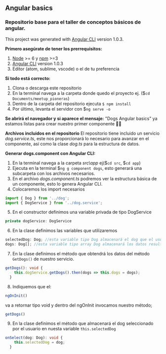 ## Angular basics
### Repositorio base para el taller de conceptos básicos de angular.
This project was generated with [Angular CLI](https://github.com/angular/angular-cli) version 1.0.3.

__Primero asegúrate de tener los prerrequisitos:__
 1. [Node](https://nodejs.org/en/) >= 6 y [npm](https://www.npmjs.com/) >=3 
 2. [Angular CLI](https://github.com/angular/angular-cli) version 1.0.3
 3. Editor (atom, sublime, vscode) o el de tu preferencia
 
**Si todo está correcto:**
 1. Clona o descarga este repositorio
 2. En la terminal navega a la carpeta donde quedo el proyecto ej. ($`cd Documents/meetup_pioneras`) 
 2. Dentro de la carpeta del repositorio ejecuta `$ npm install`
 3. Por último, levanta el servidor con $`ng serve -o`

**Se abrirá  el navegador y si aparece el mensaje:** "Dogs Angular basics" ya estamos listas para crear nuestro primer componente :ok_woman:

**Archivos incluidos en el repositorio**
El repositorio tiene incluido un servicio _dog.service.ts_, este nos proporcionará lo necesario para avanzar en el componente, así como la clase _dog.ts_ para la estructura de datos.

**Generar dogs.component con Angular CLI:**
1. En la terminal navega a la carpeta _src\app_ ej($`cd src`, $`cd app`)
2. Ejecuta en la terminal $`ng g component dogs`, esto generará una subcarpeta con los archivos necesarios.
3. En el archivo _dogs.component.ts_ podremos ver la estructura básica de un componente, esto lo genera Angular CLI.
4. Colocaremos los import necesarios
```typescript 
import { Dog } from '../dog';
import { DogService } from '../dog.service';
```
5. En el constructor definimos una variable privada de tipo DogService 
```typescript 
private dogService: DogService
```
6. En la clase definimos las variables que utilizaremos
```typescript 
selectedDog: Dog; //esta variable tipo Dog almacenará el dog que el usuario seleccione
dogs: Dog[]; //esta variable tipo array Dog almacenará los datos resultantes de la promesa de servicio DogService
```
7. En la clase definimos el método que obtendrá los datos del método `GetDogs()` de nuestro servicio.
```typescript 
getDogs(): void {
    this.dogService.getDogs().then(dogs => this.dogs = dogs);
  }
```
8. Indiquemos que  el:
```typescript 
ngOnInit()
``` 
va a retornar tipo void  y dentro del ngOnInit invocamos nuestro método;
```typescript
getDogs() 
```
9. En la clase definimos el método que almacenará el dog seleccionado por el usuario en nuesta variable `this.selectedDog`
```typescript
onSelect(dog: Dog): void {
    this.selectedDog = dog;
  }
```
